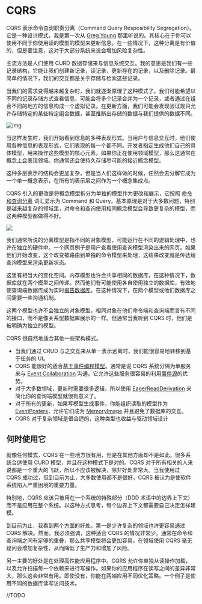 # CQRS

CQRS 表示命令查询职责分离（Command Query Resposibility Segregation）。它是一种设计模式，我是第一次从 [Greg Young](https://twitter.com/gregyoung) 那里听说的。其核心在于你可以使用不同于你使用读的模型的模型来更新信息。在一些情况下，这种分离是有价值的，但是要注意，这对于大部分系统来说会增加风险复杂性。

主流方法是人们使用 CURD 数据存储来与信息系统交互。我的意思是我们有一些记录结构，它能让我们创建新记录，读记录，更新存在的记录，以及删除记录。最简单的情况下，我们的交互都是关于存储与检索这些记录。

当我们的需求变得越来越复杂时，我们就逐渐原理了这种模式了。我们可能希望以不同的记录存储方式查看信息，可能会将多个记录合并为一个记录，或者通过在组合不同的地方的信息构成一个虚拟记录。在更新方面，我们可能会发现验证规只允许存储特定的某些特定组合数据，甚至推断出存储的数据与我们提供的数据不同。

![img](/asserts/single-model.png)

当这样发生时，我们开始看到信息的多种表现形式。当用户与信息交互时，他们使用各种信息的表现形式，它们表现的每一个都不同。开发者指定生成他们自己的具体模型，用来操作这些模型的核心元素。如果你正在使用领域模型，那么这通常在概念上会表现领域。你通常还会使持久存储尽可能的接近概念模型。

这种多层表示的结构会更加复杂，但是当人们这样做的时候，任然会去分解它成为一个单一概念表示，在所有的表示层之间作为一个概念集成点。

CQRS 引入的更改是将概念模型拆分为单独的模型作为更改和展示，它按照 [命令和查询分离](https://martinfowler.com/bliki/CommandQuerySeparation.html) 词汇显示为 Command 和 Query。基本原理是对于大多数问题，特别是越来越复杂的领域里，对命令和查询使用相同概念模型会导致更复杂的模型，而这两种模型都做得不好。

![](/asserts/cqrs.png)

我们通常所说的分离模型是指不同的对象模型，可能运行在不同的逻辑处理中，也许在独立的硬件中。一个网页例子是用户查看使用查询模型渲染出来的网页。如果他们开始改变，这个改变被路由到单独的命令模型来处理，这结果改变就是传达给查询模型来渲染更新状态。

这里有相当大的变化空间。内存模型也许会共享相同的数据库，在这种情况下，数据库就在两个模型之间传递。然而他们有可能使用各自使用独立的数据库，有效地使查询端数据库成为实时[报告数据库](https://martinfowler.com/bliki/ReportingDatabase.html)。在这种情况下，在两个模型或他们数据库之间需要一些沟通机制。

这两个模型也许不会独立的对象模型，相同对象在他们命令端和查询端而言有不同的接口，而不是像关系型数据库展示的一样。但通常当我听到 CQRS 时，他们是被明确为独立的模型。

CQRS 很自然地适合其他一些架构模式。

- 当我们通过 CRUD 与之交互来从单一表示远离时，我们能很容易地转移到基于任务的 UI。
- CQRS 能很好的适合[基于事件编程模型](https://martinfowler.com/eaaDev/EventNarrative.html)。通常是说 CQRS 系统分隔为单服务来与 [Event Collaboration](https://martinfowler.com/eaaDev/EventCollaboration.html) 沟通。它允许这些服务很容易的利用[事件源](https://martinfowler.com/eaaDev/EventSourcing.html)的优势。
- 对于大多数领域，更新时需要很多逻辑，所以使用 [EagerReadDerivation](https://martinfowler.com/bliki/EagerReadDerivation.html) 来简化你的查询端模型就很有意义了。
- 对于所有的更新，如果写模型生成事件，你能组织读取的模型作为 [EventPosters](https://martinfowler.com/bliki/EventPoster.html)，允许它们成为 [MemoryImage](https://martinfowler.com/bliki/MemoryImage.html) 并且避免了数据库的交互。
- CQRS 对于复杂领域是很合适的，这种类型也收益与驱动领域设计

## 何时使用它

就像任何模式，CQRS 在一些地方很有用，但是在其他方面却不是如此。很多系统合适使用 CURD 模型，并且在这种模式下是对的。CQRS 对于所有相关的人来说都是一个重大的飞跃，所以不应该被解决，除非好处非常大。当我使用过 CQRS 成功过，但到目前为止，大多数使用都不是很好，CQRS 被认为是使软件系统陷入严重困境的重要力量。

特别地，CQRS 应该只被用在一个系统的特殊部分（DDD 术语中的边界上下文）而不是应用在整个系统。以这种方式思考，每个边界上下文都需要自己决定怎样建模。

到目前为止，我看到两个方面的好处。第一是少许复杂的领域也许更容易通过 CQRS 解决。然而，我必须强调，这种适合 CQRS 的情况非常少。通常在命令和查询端之间有足够的重叠，那么共享模型将会更加容易。在领域使用 CQRS 毫无疑问会增加复杂性，从而降低了生产力和增加了风险。

另一主要的好处是在处理高性能应用程序中。CQRS 允许你单独从读操作加载，以及允许扫描每一个依赖来进行写操作。如果你的应用程序在读写之间的差异非常大，那么这会非常有用。即使没有，你能在两端应用不同优化策略。一个例子是使用不同的数据库读写访问技术。

//TODO

















[CQRS]: https://martinfowler.com/bliki/CQRS.html




